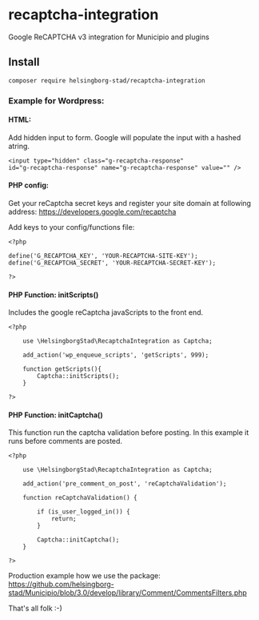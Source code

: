 # recaptcha-integration
Google ReCAPTCHA v3 integration for Municipio and plugins

## Install
``` composer require helsingborg-stad/recaptcha-integration ```

### Example for Wordpress:

#### HTML:
Add hidden input to form.
Google will populate the input with a hashed atring.

```
<input type="hidden" class="g-recaptcha-response"
id="g-recaptcha-response" name="g-recaptcha-response" value="" />
```

#### PHP config:
Get your reCaptcha secret keys and register your site domain at following address:
https://developers.google.com/recaptcha

Add keys to your config/functions file:
```
<?php

define('G_RECAPTCHA_KEY', 'YOUR-RECAPTCHA-SITE-KEY');
define('G_RECAPTCHA_SECRET', 'YOUR-RECAPTCHA-SECRET-KEY');

?>
```

#### PHP Function: initScripts()
Includes the google reCaptcha javaScripts to the front end.
```
<?php

    use \HelsingborgStad\RecaptchaIntegration as Captcha;
    
    add_action('wp_enqueue_scripts', 'getScripts', 999);
    
    function getScripts(){
        Captcha::initScripts();
    }

?>    
```

#### PHP Function: initCaptcha()
This function run the captcha validation before posting.
In this example it runs before comments are posted.

```
<?php 

    use \HelsingborgStad\RecaptchaIntegration as Captcha;
    
    add_action('pre_comment_on_post', 'reCaptchaValidation');
    
    function reCaptchaValidation() {
        
        if (is_user_logged_in()) {
            return;
        }

        Captcha::initCaptcha();
    }

?>    
```

Production example how we use the package:
https://github.com/helsingborg-stad/Municipio/blob/3.0/develop/library/Comment/CommentsFilters.php

That's all folk :-)